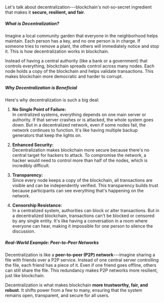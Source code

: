 Let's talk about decentralization---blockchain's not-so-secret ingredient that makes it **secure, resilient, and fair**.

##### What is Decentralization?

Imagine a local community garden that everyone in the neighborhood helps maintain. Each person has a key, and no one person is in charge. If someone tries to remove a plant, the others will immediately notice and stop it. This is how decentralization works in blockchain.

Instead of having a central authority (like a bank or a government) that controls everything, blockchain spreads control across many nodes. Each node holds a copy of the blockchain and helps validate transactions. This makes blockchain more democratic and harder to corrupt.

##### Why Decentralization is Beneficial

Here's why decentralization is such a big deal:

1.  **No Single Point of Failure:**\
    In centralized systems, everything depends on one main server or authority. If that server crashes or is attacked, the whole system goes down. But in a decentralized network, even if some nodes fail, the network continues to function. It's like having multiple backup generators that keep the lights on.

2.  **Enhanced Security:**\
    Decentralization makes blockchain more secure because there's no central target for hackers to attack. To compromise the network, a hacker would need to control more than half of the nodes, which is incredibly difficult.

3.  **Transparency:**\
    Since every node keeps a copy of the blockchain, all transactions are visible and can be independently verified. This transparency builds trust because participants can see everything that's happening on the network.

4.  **Censorship Resistance:**\
    In a centralized system, authorities can block or alter transactions. But in a decentralized blockchain, transactions can't be blocked or censored by any single entity. It's like having a conversation in a room where everyone can hear, making it impossible for one person to silence the discussion.

##### Real-World Example: Peer-to-Peer Networks

Decentralization is like a **peer-to-peer (P2P) network**---imagine sharing a file with friends over a P2P service. Instead of one central server controlling the file, each friend has a piece of it. Even if one friend goes offline, others can still share the file. This redundancy makes P2P networks more resilient, just like blockchain.

Decentralization is what makes blockchain **more trustworthy, fair, and robust**. It shifts power from a few to many, ensuring that the system remains open, transparent, and secure for all users.
